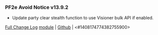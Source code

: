 ### PF2e Avoid Notice v13.9.2

- Update party clear stealth function to use Visioner bulk API if enabled.

[Full Change Log](<https://github.com/Eligarf/avoid-notice/blob/v13.9.0/ChangeLog.md>)
[module](<https://foundryvtt.com/packages/pf2e-avoid-notice>) | [Github](<https://github.com/Eligarf/avoid-notice>) | <#1408174774382755900> 

